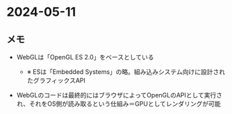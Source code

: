 # 2024-05-11

## メモ　

- WebGLは「OpenGL ES 2.0」をベースとしている  
  - ※ ESは「Embedded Systems」の略。組み込みシステム向けに設計されたグラフィックスAPI

- WebGLのコードは最終的にはブラウザによってOpenGLのAPIとして実行され、それをOS側が読み取るという仕組み＝GPUとしてレンダリングが可能

